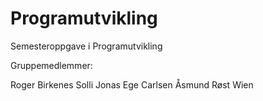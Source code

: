 # Programutvikling
Semesteroppgave i Programutvikling

Gruppemedlemmer:

Roger Birkenes Solli
Jonas Ege Carlsen
Åsmund Røst Wien
